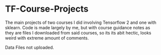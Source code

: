 # TF-Course-Projects
The main projects of two courses I did involving Tensorflow 2 and one with sklearn. 
Code is made largely by me, but with course guidance notes as they are files I downloaded from said courses,
so its its abit hectic, looks weird with extreme amount of comments.

Data Files not uploaded.
